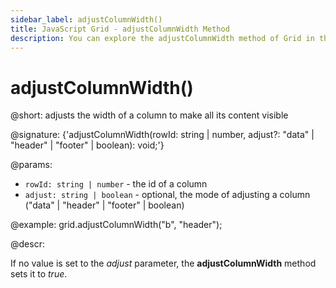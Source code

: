 ```yaml
---
sidebar_label: adjustColumnWidth()
title: JavaScript Grid - adjustColumnWidth Method 
description: You can explore the adjustColumnWidth method of Grid in the documentation of the DHTMLX JavaScript UI library. Browse developer guides and API reference, try out code examples and live demos, and download a free 30-day evaluation version of DHTMLX Suite.
---
```


# adjustColumnWidth()

@short: adjusts the width of a column to make all its content visible

@signature: {'adjustColumnWidth(rowId: string | number, adjust?: "data" | "header" | "footer" | boolean): void;'}

@params:
- `rowId: string | number` - the id of a column
- `adjust: string | boolean` - optional, the mode of adjusting a column ("data" | "header" | "footer" | boolean)

@example:
grid.adjustColumnWidth("b", "header");

@descr:

If no value is set to the *adjust* parameter, the **adjustColumnWidth** method sets it to *true*.

[comment]: # (@relatedapi: grid/api/grid_adjust_config.md)
